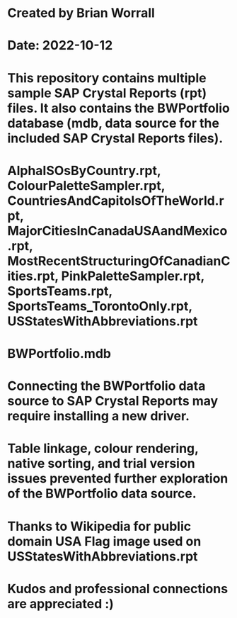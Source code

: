 # Created by Brian Worrall
# Date: 2022-10-12

# This repository contains multiple sample SAP Crystal Reports (rpt) files. It also contains the BWPortfolio database (mdb, data source for the included SAP Crystal Reports files).

# AlphaISOsByCountry.rpt, ColourPaletteSampler.rpt, CountriesAndCapitolsOfTheWorld.rpt, MajorCitiesInCanadaUSAandMexico.rpt, MostRecentStructuringOfCanadianCities.rpt, PinkPaletteSampler.rpt, SportsTeams.rpt, SportsTeams_TorontoOnly.rpt, USStatesWithAbbreviations.rpt
# BWPortfolio.mdb

# Connecting the BWPortfolio data source to SAP Crystal Reports may require installing a new driver.

# Table linkage, colour rendering, native sorting, and trial version issues prevented further exploration of the BWPortfolio data source.

# Thanks to Wikipedia for public domain USA Flag image used on USStatesWithAbbreviations.rpt

# Kudos and professional connections are appreciated :)
